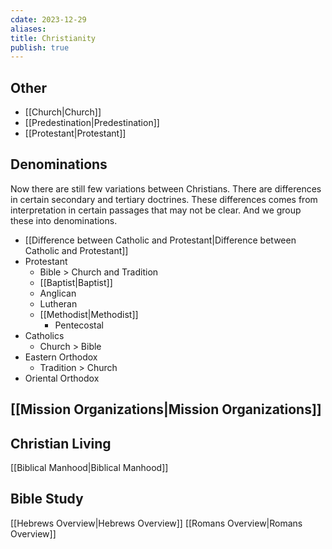 ```yaml
---
cdate: 2023-12-29
aliases: 
title: Christianity
publish: true
---
```

## Other
- [[Church|Church]]
- [[Predestination|Predestination]]
- [[Protestant|Protestant]]

## Denominations
Now there are still few variations between Christians. There are differences in certain secondary and tertiary doctrines. These differences comes from interpretation in certain passages that may not be clear. And we group these into denominations.

- [[Difference between Catholic and Protestant|Difference between Catholic and Protestant]]
- Protestant
	- Bible > Church and Tradition
	- [[Baptist|Baptist]]
	- Anglican
	- Lutheran
	- [[Methodist|Methodist]]
		- Pentecostal
- Catholics
	- Church > Bible
- Eastern Orthodox
	- Tradition > Church
- Oriental Orthodox

## [[Mission Organizations|Mission Organizations]]

## Christian Living
[[Biblical Manhood|Biblical Manhood]]

## Bible Study
[[Hebrews Overview|Hebrews Overview]]
[[Romans Overview|Romans Overview]]